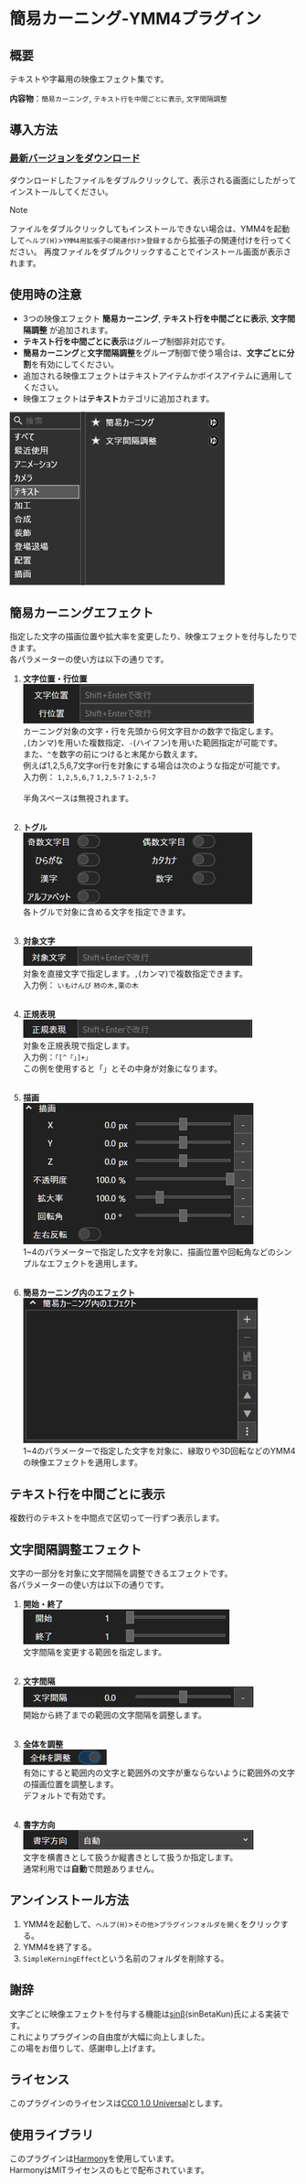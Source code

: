 # 簡易カーニング-YMM4プラグイン

## 概要
テキストや字幕用の映像エフェクト集です。  

**内容物**：`簡易カーニング`, `テキスト行を中間ごとに表示`, `文字間隔調整`

## 導入方法
### [最新バージョンをダウンロード](https://github.com/tetra-te/SimpleKerningEffect/releases/latest)
ダウンロードしたファイルをダブルクリックして、表示される画面にしたがってインストールしてください。
> [!NOTE]
> ファイルをダブルクリックしてもインストールできない場合は、YMM4を起動して`ヘルプ(H)`>`YMM4用拡張子の関連付け`>`登録する`から拡張子の関連付けを行ってください。
> 再度ファイルをダブルクリックすることでインストール画面が表示されます。

## 使用時の注意
* 3つの映像エフェクト **簡易カーニング**, **テキスト行を中間ごとに表示**, **文字間隔調整** が追加されます。
* **テキスト行を中間ごとに表示**はグループ制御非対応です。
* **簡易カーニング**と**文字間隔調整**をグループ制御で使う場合は、**文字ごとに分割**を有効にしてください。
* 追加される映像エフェクトはテキストアイテムかボイスアイテムに適用してください。
* 映像エフェクトは**テキスト**カテゴリに追加されます。

![](images/テキストカテゴリ.png)

## 簡易カーニングエフェクト
指定した文字の描画位置や拡大率を変更したり、映像エフェクトを付与したりできます。  
各パラメーターの使い方は以下の通りです。

1. **文字位置・行位置**  
![](images/文字位置・行位置.png)  
カーニング対象の文字・行を先頭から何文字目かの数字で指定します。  
`,`(カンマ)を用いた複数指定、`-`(ハイフン)を用いた範囲指定が可能です。  
また、`^`を数字の前につけると末尾から数えます。  
例えば1,2,5,6,7文字or行を対象にする場合は次のような指定が可能です。  
入力例：
`1,2,5,6,7`
`1,2,5-7`
`1-2,5-7`
<br><br>半角スペースは無視されます。<br><br>

2. **トグル**  
![](images/トグル.png)  
各トグルで対象に含める文字を指定できます。<br><br>

3. **対象文字**  
![](images/対象文字.png)  
対象を直接文字で指定します。`,`(カンマ)で複数指定できます。  
入力例：
`いもけんぴ`
`柿の木,栗の木`<br><br>

4. **正規表現**  
![](images/正規表現.png)  
対象を正規表現で指定します。  
入力例：`「[^「」]+」`  
この例を使用すると「」とその中身が対象になります。<br><br>

5. **描画**  
![](images/描画.png)  
1~4のパラメーターで指定した文字を対象に、描画位置や回転角などのシンプルなエフェクトを適用します。<br><br>

6. **簡易カーニング内のエフェクト**  
![](images/簡易カーニング内のエフェクト.png)  
1~4のパラメーターで指定した文字を対象に、縁取りや3D回転などのYMM4の映像エフェクトを適用します。

## テキスト行を中間ごとに表示
複数行のテキストを中間点で区切って一行ずつ表示します。

## 文字間隔調整エフェクト
文字の一部分を対象に文字間隔を調整できるエフェクトです。  
各パラメーターの使い方は以下の通りです。

1. **開始・終了**  
![](images/開始・終了.png)  
文字間隔を変更する範囲を指定します。<br><br>

3. **文字間隔**  
![](images/文字間隔.png)  
開始から終了までの範囲の文字間隔を調整します。<br><br>

4. **全体を調整**  
![](images/全体を調整.png)  
有効にすると範囲内の文字と範囲外の文字が重ならないように範囲外の文字の描画位置を調整します。  
デフォルトで有効です。<br><br>

5. **書字方向**  
![](images/書字方向.png)  
文字を横書きとして扱うか縦書きとして扱うか指定します。  
通常利用では**自動**で問題ありません。

## アンインストール方法
1. YMM4を起動して、`ヘルプ(H)`>`その他`>`プラグインフォルダを開く`をクリックする。  
2. YMM4を終了する。
3. `SimpleKerningEffect`という名前のフォルダを削除する。

## 謝辞
文字ごとに映像エフェクトを付与する機能は[sinβ](https://x.com/sinBetaKun)(sinBetaKun)氏による実装です。  
これによりプラグインの自由度が大幅に向上しました。  
この場をお借りして、感謝申し上げます。

## ライセンス
このプラグインのライセンスは[CC0 1.0 Universal](/LICENSE)とします。

## 使用ライブラリ
このプラグインは[Harmony](https://github.com/pardeike/Harmony)を使用しています。  
HarmonyはMITライセンスのもとで配布されています。
